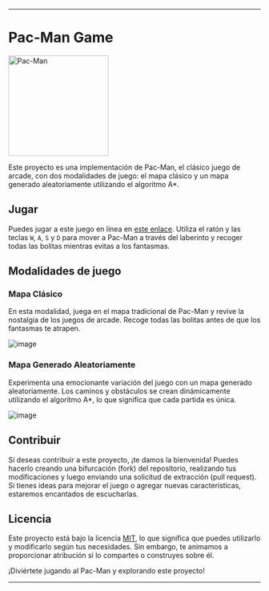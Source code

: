 
---

# Pac-Man Game

<img src="imagen1.png" width="200" alt="Pac-Man">

Este proyecto es una implementación de Pac-Man, el clásico juego de arcade, con dos modalidades de juego: el mapa clásico y un mapa generado aleatoriamente utilizando el algoritmo A*.

## Jugar

Puedes jugar a este juego en línea en [este enlace](https://editor.p5js.org/adrian0001/sketches/_tDMHxlGl). Utiliza el ratón y las teclas `W`, `A`, `S` y `D` para mover a Pac-Man a través del laberinto y recoger todas las bolitas mientras evitas a los fantasmas.

## Modalidades de juego

### Mapa Clásico
En esta modalidad, juega en el mapa tradicional de Pac-Man y revive la nostalgia de los juegos de arcade. Recoge todas las bolitas antes de que los fantasmas te atrapen.

![image](https://github.com/aaamaroq/Pacman/assets/100299154/7c1ca34a-5fd9-424d-8eb0-aad28a07c10f)


### Mapa Generado Aleatoriamente
Experimenta una emocionante variación del juego con un mapa generado aleatoriamente. Los caminos y obstáculos se crean dinámicamente utilizando el algoritmo A*, lo que significa que cada partida es única.

![image](https://github.com/aaamaroq/Pacman/assets/100299154/5a45eacc-b945-4e07-8830-21442cae1ccc)


## Contribuir

Si deseas contribuir a este proyecto, ¡te damos la bienvenida! Puedes hacerlo creando una bifurcación (fork) del repositorio, realizando tus modificaciones y luego enviando una solicitud de extracción (pull request). Si tienes ideas para mejorar el juego o agregar nuevas características, estaremos encantados de escucharlas.

## Licencia

Este proyecto está bajo la licencia [MIT](LICENSE), lo que significa que puedes utilizarlo y modificarlo según tus necesidades. Sin embargo, te animamos a proporcionar atribución si lo compartes o construyes sobre él.

¡Diviértete jugando al Pac-Man y explorando este proyecto!

--- 
